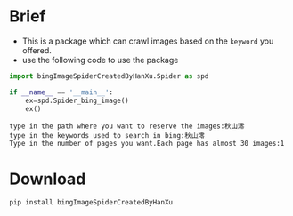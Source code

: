 # Brief
- This is a package which can crawl images based on the `keyword` you offered.
- use the following code to use the package
```python
import bingImageSpiderCreatedByHanXu.Spider as spd

if __name__ == '__main__':
    ex=spd.Spider_bing_image()
    ex()
```
```shell
type in the path where you want to reserve the images:秋山澪
type in the keywords used to search in bing:秋山澪
Type in the number of pages you want.Each page has almost 30 images:1
```
# Download
```shell
pip install bingImageSpiderCreatedByHanXu
```